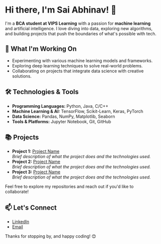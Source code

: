 # Hi there, I'm Sai Abhinav! 👋

I'm a **BCA student at VIPS Learning** with a passion for **machine learning** and artificial intelligence. I love diving into data, exploring new algorithms, and building projects that push the boundaries of what's possible with tech.

## 🚀 What I'm Working On

- Experimenting with various machine learning models and frameworks.
- Exploring deep learning techniques to solve real-world problems.
- Collaborating on projects that integrate data science with creative solutions.

## 🛠 Technologies & Tools

- **Programming Languages:** Python, Java, C/C++
- **Machine Learning & AI:** TensorFlow, Scikit-Learn, Keras, PyTorch
- **Data Science:** Pandas, NumPy, Matplotlib, Seaborn
- **Tools & Platforms:** Jupyter Notebook, Git, GitHub

## 📚 Projects

- **Project 1:** [Project Name](https://github.com/yourusername/project1)  
  *Brief description of what the project does and the technologies used.*
- **Project 2:** [Project Name](https://github.com/yourusername/project2)  
  *Brief description of what the project does and the technologies used.*
- **Project 3:** [Project Name](https://github.com/yourusername/project3)  
  *Brief description of what the project does and the technologies used.*

Feel free to explore my repositories and reach out if you'd like to collaborate!

## 📫 Let's Connect

- [LinkedIn](https://www.linkedin.com/in/yourlinkedinprofile)
- [Email](mailto:youremail@example.com)

Thanks for stopping by, and happy coding! 😊
